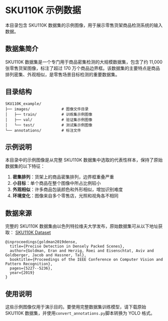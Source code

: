 # SKU110K 示例数据

本目录包含 SKU110K 数据集的示例图像，用于展示零售货架商品检测系统的输入数据。

## 数据集简介

SKU110K 数据集是一个专门用于商品密集检测的大规模数据集，包含了约 11,000 张零售货架图像，标注了超过 170 万个商品边界框。该数据集的主要特点是商品排列密集、外观相似，是零售场景目标检测的重要数据集。

## 目录结构

```
SKU110K_example/
├── images/              # 图像文件目录
│   ├── train/           # 训练集示例图像
│   ├── val/             # 验证集示例图像
│   └── test/            # 测试集示例图像
└── annotations/         # 标注文件
```

## 示例说明

本目录中的示例图像是从完整 SKU110K 数据集中选取的代表性样本，保持了原始数据集的以下特征：

1. **密集排列**：货架上的商品密集排列，边界框重叠严重
2. **小目标**：单个商品在整个图像中所占比例较小
3. **外观相似**：许多商品包装颜色和外形相似，增加识别难度
4. **环境变化**：图像来自多个零售店，光照和视角各不相同

## 数据来源

完整的 SKU110K 数据集由以色列特拉维夫大学发布，原始数据集可从以下地址获取：
[SKU110K Dataset](https://github.com/eg4000/SKU110K_CVPR19)

```
@inproceedings{goldman2019dense,
  title={Precise Detection in Densely Packed Scenes},
  author={Goldman, Eran and Herzig, Roei and Eisenschtat, Aviv and Goldberger, Jacob and Hassner, Tal},
  booktitle={Proceedings of the IEEE Conference on Computer Vision and Pattern Recognition},
  pages={5227--5236},
  year={2019}
}
```

## 使用说明

这些示例图像仅用于演示目的。要使用完整数据集训练模型，请下载原始 SKU110K 数据集，并使用`convert_annotations.py`脚本转换为 YOLO 格式。
